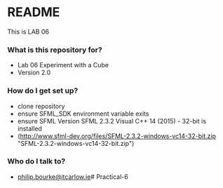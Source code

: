 # README #

This is LAB 06 

### What is this repository for? ###

* Lab 06 Experiment with a Cube
* Version 2.0

### How do I get set up? ###

* clone repository
* ensure SFML_SDK environment variable exits
* ensure SFML Version SFML 2.3.2 Visual C++ 14 (2015) - 32-bit is installed
* (http://www.sfml-dev.org/files/SFML-2.3.2-windows-vc14-32-bit.zip "SFML-2.3.2-windows-vc14-32-bit.zip")

### Who do I talk to? ###

* philip.bourke@itcarlow.ie# Practical-6
